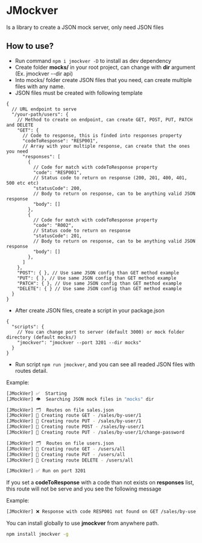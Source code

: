 # JMockver

Is a library to create a JSON mock server, only need JSON files

## How to use?

* Run command ```npm i jmockver -D``` to install as dev dependency
* Create folder **mocks/** in your root project, can change with **dir** argument (Ex. jmockver --dir api)
* Into mocks/ folder create JSON files that you need, can create multiple files with any name.
* JSON files must be created with following template

```jsonc
{
  // URL endpoint to serve
  "/your-path/users": {
    // Method to create on endpoint, can create GET, POST, PUT, PATCH and DELETE
    "GET": {
      // Code to response, this is finded into responses property
      "codeToResponse": "RESP001",
      // Array with your multiple response, can create that the ones you need
      "responses": [
        {
          // Code for match with codeToResponse property
          "code": "RESP001",
          // Status code to return on response (200, 201, 400, 401, 500 etc etc)
          "statusCode": 200,
          // Body to return on response, can to be anything valid JSON response
          "body": []
        },
        {
          // Code for match with codeToResponse property
          "code": "R002",
          // Status code to return on response
          "statusCode": 201,
          // Body to return on response, can to be anything valid JSON response
          "body": []
        },
      ]
    },
    "POST": { }, // Use same JSON config than GET method example
    "PUT": { }, // Use same JSON config than GET method example
    "PATCH": { }, // Use same JSON config than GET method example
    "DELETE": { } // Use same JSON config than GET method example
  }
}
```

* After create JSON files, create a script in your package.json

```jsonc
{
  "scripts": {
    // You can change port to server (default 3000) or mock folder directory (default mocks/)
    "jmockver": "jmockver --port 3201 --dir mocks"
  }
}
```

* Run script ```npm run jmockver```, and you can see all readed JSON files with routes detail.

Example:

```bash
[JMockVer] ✅  Starting
[JMockVer] 👁️  Searching JSON mock files in "mocks" dir

[JMockVer] 🗂️  Routes on file sales.json
[JMockVer] 🚦 Creating route GET - /sales/by-user/1
[JMockVer] 🚦 Creating route PUT - /sales/by-user/1
[JMockVer] 🚦 Creating route POST - /sales/by-user/1
[JMockVer] 🚦 Creating route PUT - /sales/by-user/1/change-password

[JMockVer] 🗂️  Routes on file users.json
[JMockVer] 🚦 Creating route GET - /users/all
[JMockVer] 🚦 Creating route PUT - /users/all
[JMockVer] 🚦 Creating route DELETE - /users/all

[JMockVer] ✅ Run on port 3201
```

If you set a **codeToResponse** with a code than not exists on **responses** list, this route will not be serve and you see the following message

Example:
```bash
[JMockVer] ❌ Response with code RESP001 not found on GET /sales/by-user/1
```

You can install globally to use **jmockver** from anywhere path.

```bash
npm install jmockver -g
```
